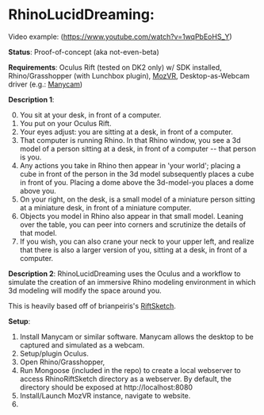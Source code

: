 RhinoLucidDreaming:
=================

Video example: (https://www.youtube.com/watch?v=1wqPbEoHS_Y)

**Status**: Proof-of-concept (aka not-even-beta)

**Requirements**: Oculus Rift (tested on DK2 only) w/ SDK installed, Rhino/Grasshopper (with Lunchbox plugin), [MozVR](http://mozvr.com/downloads/), Desktop-as-Webcam driver (e.g.: [Manycam](https://manycam.com/))

**Description 1**: 

0. You sit at your desk, in front of a computer.
1. You put on your Oculus Rift. 
2. Your eyes adjust: you are sitting at a desk, in front of a computer. 
3. That computer is running Rhino. In that Rhino window, you see a 3d model of a person sitting at a desk, in front of a computer -- that person is you.
4. Any actions you take in Rhino then appear in 'your world'; placing a cube in front of the person in the 3d model subsequently places a cube in front of you. Placing a dome above the 3d-model-you places a dome above you. 
5. On your right, on the desk, is a small model of a miniature person sitting at a miniature desk, in front of a miniature computer.
6. Objects you model in Rhino also appear in that small model. Leaning over the table, you can peer into corners and scrutinize the details of that model.
7. If you wish, you can also crane your neck to your upper left, and realize that there is also a larger version of you, sitting at a desk, in front of a computer.

**Description 2**: 
RhinoLucidDreaming uses the Oculus and a workflow to simulate the creation of an immersive Rhino modeling environment in which 3d modeling will modify the space around you.

This is heavily based off of brianpeiris's [RiftSketch](https://github.com/brianpeiris/RiftSketch). 

**Setup**: 
1. Install Manycam or similar software. Manycam allows the desktop to be captured and simulated as a webcam.
2. Setup/plugin Oculus.
3. Open Rhino/Grasshopper, 
2. Run Mongoose (included in the repo) to create a local webserver to access RhinoRiftSketch directory as a webserver. By default, the directory should be exposed at http://localhost:8080
3. Install/Launch MozVR instance, navigate to website.
4.  

